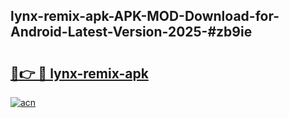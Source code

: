 ## lynx-remix-apk-APK-MOD-Download-for-Android-Latest-Version-2025-#zb9ie

# <h2><a href="https://bedroomkl.my?title=lynx-remix-apk&ref=20M">🔗👉 🔴 lynx-remix-apk</a></h2>

[![acn](https://github.com/user-attachments/assets/0f9c940e-d8b0-45ae-aac7-cd30a18b3e1c)](https://bedroomkl.my?title=lynx-remix-apk&ref=20M)

